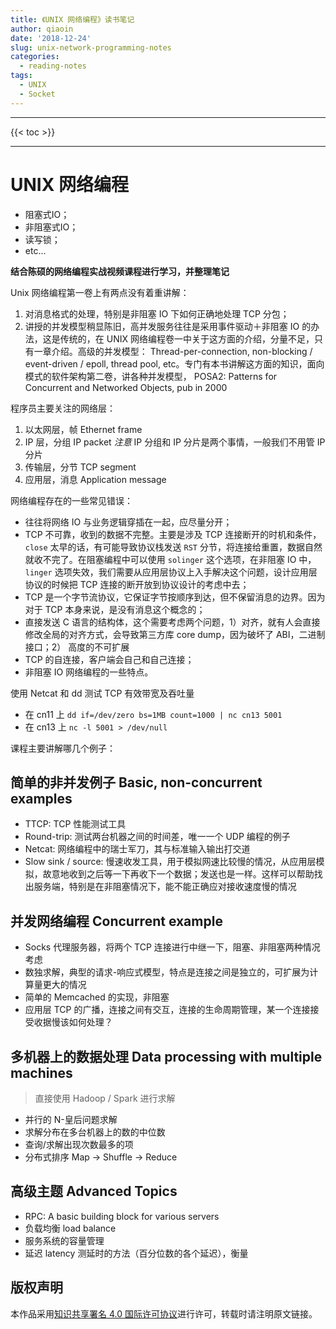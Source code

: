 ```yaml
---
title: 《UNIX 网络编程》读书笔记
author: qiaoin
date: '2018-12-24'
slug: unix-network-programming-notes
categories:
  - reading-notes
tags:
  - UNIX
  - Socket
---
```


---

{{< toc >}}

---


# UNIX 网络编程

- 阻塞式IO；
- 非阻塞式IO；
- 读写锁；
- etc...

**结合陈硕的网络编程实战视频课程进行学习，并整理笔记**

Unix 网络编程第一卷上有两点没有着重讲解：

1. 对消息格式的处理，特别是非阻塞 IO 下如何正确地处理 TCP 分包；
2. 讲授的并发模型稍显陈旧，高并发服务往往是采用事件驱动＋非阻塞 IO 的办法，这是传统的，在 UNIX 网络编程卷一中关于这方面的介绍，分量不足，只有一章介绍。高级的并发模型： Thread-per-connection, non-blocking / event-driven / epoll, thread pool, etc。专门有本书讲解这方面的知识，面向模式的软件架构第二卷，讲各种并发模型， POSA2: Patterns for Concurrent and Networked Objects, pub in 2000

程序员主要关注的网络层：

1. 以太网层，帧 Ethernet frame
2. IP 层，分组 IP packet *注意* IP 分组和 IP 分片是两个事情，一般我们不用管 IP 分片
3. 传输层，分节 TCP segment
4. 应用层，消息 Application message

网络编程存在的一些常见错误：

- 往往将网络 IO 与业务逻辑穿插在一起，应尽量分开；
- TCP 不可靠，收到的数据不完整。主要是涉及 TCP 连接断开的时机和条件，`close` 太早的话，有可能导致协议栈发送 `RST` 分节，将连接给重置，数据自然就收不完了。在阻塞编程中可以使用 `solinger` 这个选项，在非阻塞 IO 中，`linger` 选项失效，我们需要从应用层协议上入手解决这个问题，设计应用层协议的时候把 TCP 连接的断开放到协议设计的考虑中去；
- TCP 是一个字节流协议，它保证字节按顺序到达，但不保留消息的边界。因为对于 TCP 本身来说，是没有消息这个概念的；
- 直接发送 C 语言的结构体，这个需要考虑两个问题，1）对齐，就有人会直接修改全局的对齐方式，会导致第三方库 core dump，因为破坏了 ABI，二进制接口；2） 高度的不可扩展
- TCP 的自连接，客户端会自己和自己连接；
- 非阻塞 IO 网络编程的一些特点。

使用 Netcat 和 dd 测试 TCP 有效带宽及吞吐量

- 在 cn11 上 `dd if=/dev/zero bs=1MB count=1000 | nc cn13 5001`
- 在 cn13 上 `nc -l 5001 > /dev/null`

课程主要讲解哪几个例子：

## 简单的非并发例子 Basic, non-concurrent examples

- TTCP: TCP 性能测试工具
- Round-trip: 测试两台机器之间的时间差，唯一一个 UDP 编程的例子
- Netcat: 网络编程中的瑞士军刀，其与标准输入输出打交道
- Slow sink / source: 慢速收发工具，用于模拟网速比较慢的情况，从应用层模拟，故意地收到之后等一下再收下一个数据；发送也是一样。这样可以帮助找出服务端，特别是在非阻塞情况下，能不能正确应对接收速度慢的情况

## 并发网络编程 Concurrent example

- Socks 代理服务器，将两个 TCP 连接进行中继一下，阻塞、非阻塞两种情况考虑
- 数独求解，典型的请求-响应式模型，特点是连接之间是独立的，可扩展为计算量更大的情况
- 简单的 Memcached 的实现，非阻塞
- 应用层 TCP 的广播，连接之间有交互，连接的生命周期管理，某一个连接接受收据慢该如何处理？

## 多机器上的数据处理 Data processing with multiple machines

> 直接使用 Hadoop / Spark 进行求解

- 并行的 N-皇后问题求解
- 求解分布在多台机器上的数的中位数
- 查询/求解出现次数最多的项
- 分布式排序 Map -> Shuffle -> Reduce

## 高级主题 Advanced Topics

- RPC: A basic building block for various servers
- 负载均衡 load balance
- 服务系统的容量管理
- 延迟 latency 测延时的方法（百分位数的各个延迟），衡量

## 版权声明

本作品采用[知识共享署名 4.0 国际许可协议](http://creativecommons.org/licenses/by/4.0/)进行许可，转载时请注明原文链接。
